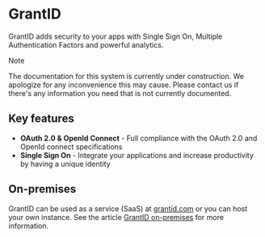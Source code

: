 ﻿# GrantID

GrantID adds security to your apps with Single Sign On, Multiple Authentication Factors and powerful analytics.

> [!NOTE]
> The documentation for this system is currently under construction. We apologize for any inconvenience this may cause. Please
> contact us if there's any information you need that is not currently documented.

## Key features

* **OAuth 2.0 & OpenId Connect** - Full compliance with the OAuth 2.0 and OpenId connect specifications
* **Single Sign On** - Integrate your applications and increase productivity by having a unique identity

## On-premises

GrantID can be used as a service (SaaS) at [grantid.com](https://grantid.com) or you can host your own instance. See the
article [GrantID on-premises](on-premises/index.md) for more information.
